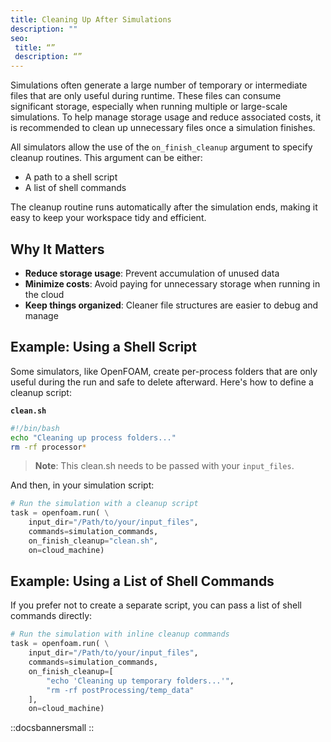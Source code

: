 ```yaml
---
title: Cleaning Up After Simulations
description: ""
seo:
 title: “”
 description: “”
---
```


Simulations often generate a large number of temporary or intermediate files
that are only useful during runtime. These files can consume significant
storage, especially when running multiple or large-scale simulations. To help
manage storage usage and reduce associated costs, it is recommended to clean up
unnecessary files once a simulation finishes.

All simulators allow the use of the `on_finish_cleanup` argument to specify
cleanup routines. This argument can be either:
- A path to a shell script
- A list of shell commands

The cleanup routine runs automatically after the simulation ends, making it easy
to keep your workspace tidy and efficient.

## Why It Matters

- **Reduce storage usage**: Prevent accumulation of unused data
- **Minimize costs**: Avoid paying for unnecessary storage when running in the cloud
- **Keep things organized**: Cleaner file structures are easier to debug and manage

## Example: Using a Shell Script

Some simulators, like OpenFOAM, create per-process folders that are only useful
during the run and safe to delete afterward. Here's how to define a cleanup script:

**`clean.sh`**
```bash
#!/bin/bash
echo "Cleaning up process folders..."
rm -rf processor*
```

> **Note**: This clean.sh needs to be passed with your `input_files`.

And then, in your simulation script:

```python
# Run the simulation with a cleanup script
task = openfoam.run( \
    input_dir="/Path/to/your/input_files",
    commands=simulation_commands,
    on_finish_cleanup="clean.sh",
    on=cloud_machine)
```

## Example: Using a List of Shell Commands

If you prefer not to create a separate script, you can pass a list of shell
commands directly:

```python
# Run the simulation with inline cleanup commands
task = openfoam.run( \
    input_dir="/Path/to/your/input_files",
    commands=simulation_commands,
    on_finish_cleanup=[
        "echo 'Cleaning up temporary folders...'",
        "rm -rf postProcessing/temp_data"
    ],
    on=cloud_machine)
```

::docsbannersmall
::
